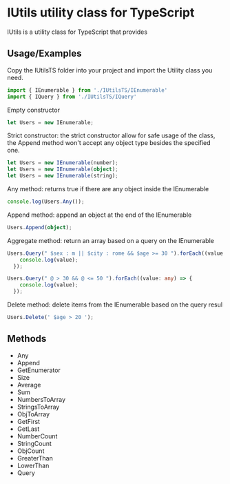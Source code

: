 # IUtils utility class for TypeScript

IUtils is a utility class for TypeScript that provides 

## Usage/Examples
Copy  the IUtilsTS folder into your project and import the Utility class you need.
```typescript
import { IEnumerable } from './IUtilsTS/IEnumerable'
import { IQuery } from './IUtilsTS/IQuery'
```

Empty constructor
```typescript
let Users = new IEnumerable;
```
Strict constructor: the strict constructor allow for safe usage of the class, the Append method won't accept any object type besides the specified one.
```typescript
let Users = new IEnumerable(number);
let Users = new IEnumerable(object);
let Users = new IEnumerable(string);
```
Any method: returns true if there are any object inside the IEnumerable
```typescript
console.log(Users.Any());
```
Append method: append an object at the end of the IEnumerable
```typescript
Users.Append(object);
```
Aggregate method: return an array based on a query on the IEnumerable
```typescript
Users.Query(" $sex : m || $city : rome && $age >= 30 ").forEach((value: any) => {
    console.log(value);
  });
```
```typescript
Users.Query(" @ > 30 && @ <= 50 ").forEach((value: any) => {
    console.log(value);
  });
```
Delete method: delete items from the IEnumerable based on the query resul
```typescript
Users.Delete(' $age > 20 ');
```


## Methods
- Any
- Append
- GetEnumerator
- Size
- Average
- Sum
- NumbersToArray
- StringsToArray
- ObjToArray
- GetFirst
- GetLast
- NumberCount
- StringCount
- ObjCount
- GreaterThan
- LowerThan
- Query
